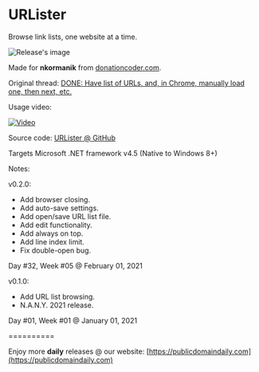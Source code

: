 # URLister
Browse link lists, one website at a time.

![Release's image](https://user-images.githubusercontent.com/54631779/106460241-66902b00-6469-11eb-9547-55cf9fe4845e.png)

Made for **nkormanik** from [donationcoder.com](https://www.donationcoder.com).

Original thread: [DONE: Have list of URLs, and, in Chrome, manually load one, then next, etc.](https://www.donationcoder.com/forum/index.php?topic=34285.0)

Usage video:

[![Video](http://img.youtube.com/vi/l2QaxiGKYb8/0.jpg)](http://www.youtube.com/watch?v=l2QaxiGKYb8 "Usage video")

Source code: [URLister @ GitHub](https://github.com/publicdomain/urlister)

Targets Microsoft .NET framework v4.5 (Native to Windows 8+)

Notes:

v0.2.0: 
- Add browser closing.
- Add auto-save settings.
- Add open/save URL list file.
- Add edit functionality.
- Add always on top.
- Add line index limit.
- Fix double-open bug.

Day #32, Week #05 @ February 01, 2021

v0.1.0:
- Add URL list browsing.
- N.A.N.Y. 2021 release.

Day #01, Week #01 @ January 01, 2021

==========

Enjoy more **daily** releases @ our website: [https://publicdomaindaily.com](https://publicdomaindaily.com)
